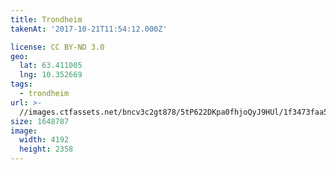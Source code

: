 ```yaml
---
title: Trondheim
takenAt: '2017-10-21T11:54:12.000Z'

license: CC BY-ND 3.0
geo:
  lat: 63.411005
  lng: 10.352669
tags:
  - trondheim
url: >-
  //images.ctfassets.net/bncv3c2gt878/5tP622DKpa0fhjoQyJ9HUl/1f3473faa5b99bb5d9eaaca6e50927a1/trondheim_37601879090_o
size: 1648787
image:
  width: 4192
  height: 2358
---
```

